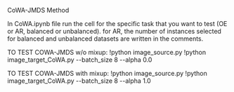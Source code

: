 CoWA-JMDS Method

In CoWA.ipynb file run the cell for the specific task that you want to test (OE or AR, balanced or unbalanced). for AR, the number of instances selected for balanced and unbalanced datasets are written in the comments.


TO TEST COWA-JMDS w/o mixup: 
!python image_source.py
!python image_target_CoWA.py  --batch_size 8 --alpha 0.0

TO TEST COWA-JMDS with mixup: 
!python image_source.py
!python image_target_CoWA.py  --batch_size 8 --alpha 1.0
